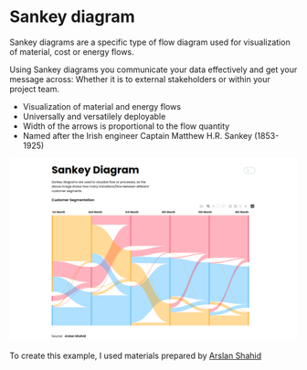 # Sankey diagram


Sankey diagrams are a specific type of flow diagram used for visualization of material, cost or energy flows.

Using Sankey diagrams you communicate your data effectively and get your message across: Whether it is to external stakeholders or within your project team.

- Visualization of material and energy flows
- Universally and versatilely deployable
- Width of the arrows is proportional to the flow quantity
- Named after the Irish engineer Captain Matthew H.R. Sankey (1853-1925)

<img src="./assets/img/sankey-1.png">


To create this example, I used materials prepared by [Arslan Shahid](https://arslanshahid-1997.medium.com/sankeying-with-plotly-90500b87d8cf)
